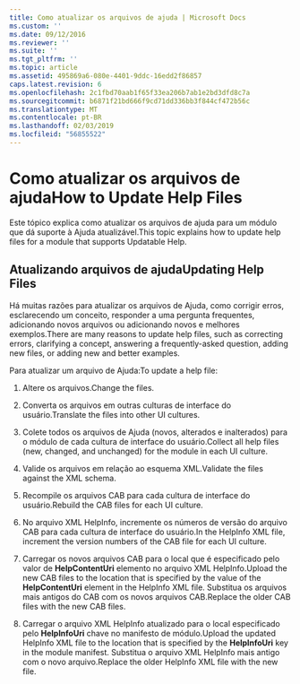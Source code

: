 ```yaml
---
title: Como atualizar os arquivos de ajuda | Microsoft Docs
ms.custom: ''
ms.date: 09/12/2016
ms.reviewer: ''
ms.suite: ''
ms.tgt_pltfrm: ''
ms.topic: article
ms.assetid: 495869a6-080e-4401-9ddc-16edd2f86857
caps.latest.revision: 6
ms.openlocfilehash: 2c1fbd70aab1f65f33ea206b7ab1e2bd3dfd8c7a
ms.sourcegitcommit: b6871f21bd666f9cd71dd336bb3f844cf472b56c
ms.translationtype: MT
ms.contentlocale: pt-BR
ms.lasthandoff: 02/03/2019
ms.locfileid: "56855522"
---
```

# <a name="how-to-update-help-files"></a><span data-ttu-id="a7ead-102">Como atualizar os arquivos de ajuda</span><span class="sxs-lookup"><span data-stu-id="a7ead-102">How to Update Help Files</span></span>

<span data-ttu-id="a7ead-103">Este tópico explica como atualizar os arquivos de ajuda para um módulo que dá suporte à Ajuda atualizável.</span><span class="sxs-lookup"><span data-stu-id="a7ead-103">This topic explains how to update help files for a module that supports Updatable Help.</span></span>

## <a name="updating-help-files"></a><span data-ttu-id="a7ead-104">Atualizando arquivos de ajuda</span><span class="sxs-lookup"><span data-stu-id="a7ead-104">Updating Help Files</span></span>

<span data-ttu-id="a7ead-105">Há muitas razões para atualizar os arquivos de Ajuda, como corrigir erros, esclarecendo um conceito, responder a uma pergunta frequentes, adicionando novos arquivos ou adicionando novos e melhores exemplos.</span><span class="sxs-lookup"><span data-stu-id="a7ead-105">There are many reasons to update help files, such as correcting errors, clarifying a concept, answering a frequently-asked question, adding new files, or adding new and better examples.</span></span>

<span data-ttu-id="a7ead-106">Para atualizar um arquivo de Ajuda:</span><span class="sxs-lookup"><span data-stu-id="a7ead-106">To update a help file:</span></span>

1. <span data-ttu-id="a7ead-107">Altere os arquivos.</span><span class="sxs-lookup"><span data-stu-id="a7ead-107">Change the files.</span></span>

2. <span data-ttu-id="a7ead-108">Converta os arquivos em outras culturas de interface do usuário.</span><span class="sxs-lookup"><span data-stu-id="a7ead-108">Translate the files into other UI cultures.</span></span>

3. <span data-ttu-id="a7ead-109">Colete todos os arquivos de Ajuda (novos, alterados e inalterados) para o módulo de cada cultura de interface do usuário.</span><span class="sxs-lookup"><span data-stu-id="a7ead-109">Collect all help files (new, changed, and unchanged) for the module in each UI culture.</span></span>

4. <span data-ttu-id="a7ead-110">Valide os arquivos em relação ao esquema XML.</span><span class="sxs-lookup"><span data-stu-id="a7ead-110">Validate the files against the XML schema.</span></span>

5. <span data-ttu-id="a7ead-111">Recompile os arquivos CAB para cada cultura de interface do usuário.</span><span class="sxs-lookup"><span data-stu-id="a7ead-111">Rebuild the CAB files for each UI culture.</span></span>

6. <span data-ttu-id="a7ead-112">No arquivo XML HelpInfo, incremente os números de versão do arquivo CAB para cada cultura de interface do usuário.</span><span class="sxs-lookup"><span data-stu-id="a7ead-112">In the HelpInfo XML file, increment the version numbers of the CAB file for each UI culture.</span></span>

7. <span data-ttu-id="a7ead-113">Carregar os novos arquivos CAB para o local que é especificado pelo valor de **HelpContentUri** elemento no arquivo XML HelpInfo.</span><span class="sxs-lookup"><span data-stu-id="a7ead-113">Upload the new CAB files to the location that is specified by the value of the **HelpContentUri** element in the HelpInfo XML file.</span></span> <span data-ttu-id="a7ead-114">Substitua os arquivos mais antigos do CAB com os novos arquivos CAB.</span><span class="sxs-lookup"><span data-stu-id="a7ead-114">Replace the older CAB files with the new CAB files.</span></span>

8. <span data-ttu-id="a7ead-115">Carregar o arquivo XML HelpInfo atualizado para o local especificado pelo **HelpInfoUri** chave no manifesto de módulo.</span><span class="sxs-lookup"><span data-stu-id="a7ead-115">Upload the updated HelpInfo XML file to the location that is specified by the **HelpInfoUri** key in the module manifest.</span></span> <span data-ttu-id="a7ead-116">Substitua o arquivo XML HelpInfo mais antigo com o novo arquivo.</span><span class="sxs-lookup"><span data-stu-id="a7ead-116">Replace the older HelpInfo XML file with the new file.</span></span>